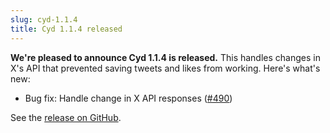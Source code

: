 ```yaml
---
slug: cyd-1.1.4
title: Cyd 1.1.4 released
---
```


**We're pleased to announce Cyd 1.1.4 is released.** This handles changes in X's API that prevented saving tweets and likes from working. Here's what's new:

- Bug fix: Handle change in X API responses ([#490](https://github.com/lockdown-systems/cyd/pull/490))

See the [release on GitHub](https://github.com/lockdown-systems/cyd/releases/tag/v1.1.4).

<!-- truncate -->
